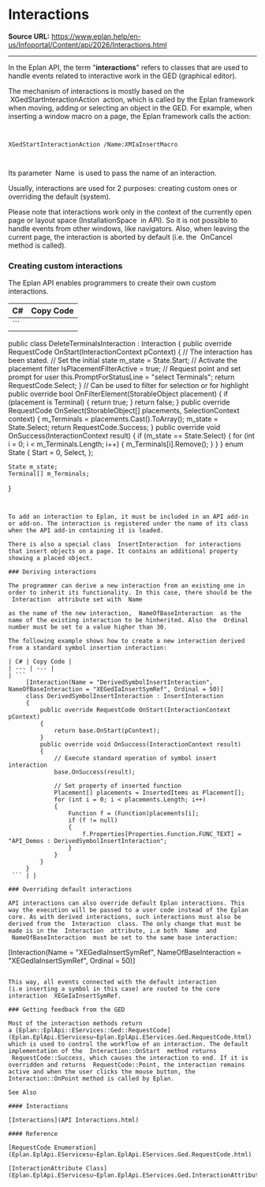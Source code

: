 # Interactions

**Source URL:** https://www.eplan.help/en-us/Infoportal/Content/api/2026/Interactions.html

---

In the Eplan API, the term "**interactions**" refers to classes that are used to handle events related to interactive work in the GED (graphical editor).

The mechanism of interactions is mostly based on the  XGedStartInteractionAction  action, which is called by the Eplan framework when moving, adding or selecting an object in the GED. For example, when inserting a window macro on a page, the Eplan framework calls the action:

```

XGedStartInteractionAction /Name:XMIaInsertMacro

```

Its parameter  Name  is used to pass the name of an interaction.

Usually, interactions are used for 2 purposes: creating custom ones or overriding the default (system).

Please note that interactions work only in the context of the currently open page or layout space (InstallationSpace  in API). So it is not possible to handle events from other windows, like navigators. Also, when leaving the current page, the interaction is aborted by default (i.e. the  OnCancel  method is called).

### Creating custom interactions

The Eplan API enables programmers to create their own custom interactions.

| C# | Copy Code |
| --- | --- |
| ```  public class DeleteTerminalsInteraction : Interaction {    public override RequestCode OnStart(InteractionContext pContext)    {       // The interaction has been stated.       // Set the initial state       m_state = State.Start;       // Activate the placement filter       IsPlacementFilterActive = true;       // Request point and set prompt for user       this.PromptForStatusLine = "select Terminals";       return  RequestCode.Select;   }   // Can be used to filter for selection or for highlight   public override bool OnFilterElement(StorableObject placement)   {      if (placement is Terminal)      {         return true;      }      return false;    }    public override RequestCode OnSelect(StorableObject[] placements, SelectionContext context)    {       m_Terminals = placements.Cast<Terminal>().ToArray();       m_state = State.Select;       return RequestCode.Success;    }    public override void OnSuccess(InteractionContext result)    {       if (m_state == State.Select)       {          for (int i = 0; i < m_Terminals.Length; i++)          {             m_Terminals[i].Remove();          }       }    }    enum State    {       Start = 0,       Select,    };     State m_state;    Terminal[] m_Terminals; } ``` | |

```

    
```

To add an interaction to Eplan, it must be included in an API add-in or add-on. The interaction is registered under the name of its class when the API add-in containing it is loaded.

There is also a special class  InsertInteraction  for interactions that insert objects on a page. It contains an additional property showing a placed object.

### Deriving interactions

The programmer can derive a new interaction from an existing one in order to inherit its functionality. In this case, there should be the  Interaction  attribute set with  Name

as the name of the new interaction,  NameOfBaseInteraction  as the name of the existing interaction to be hinherited. Also the  Ordinal  number must be set to a value higher than 30.

The following example shows how to create a new interaction derived from a standard symbol insertion interaction:

| C# | Copy Code |
| --- | --- |
| ```      [Interaction(Name = "DerivedSymbolInsertInteraction", NameOfBaseInteraction = "XEGedIaInsertSymRef", Ordinal = 50)]     class DerivedSymbolInsertInteraction : InsertInteraction     {         public override RequestCode OnStart(InteractionContext pContext)         {             return base.OnStart(pContext);         }         public override void OnSuccess(InteractionContext result)         {             // Execute standard operation of symbol insert interaction             base.OnSuccess(result);              // Set property of inserted function             Placement[] placements = InsertedItems as Placement[];             for (int i = 0; i < placements.Length; i++)             {                 Function f = (Function)placements[i];                 if (f != null)                 {                     f.Properties[Properties.Function.FUNC_TEXT] = "API_Demos : DerivedSymbolInsertInteraction";                 }             }         }     } ``` | |

### Overriding default interactions

API interactions can also override default Eplan interactions. This way the execution will be passed to a user code instead of the Eplan core. As with derived interactions, such interactions must also be derived from the  Interaction  class. The only change that must be made is in the  Interaction  attribute, i.e both  Name  and  NameOfBaseInteraction  must be set to the same base interaction:

```

[Interaction(Name = "XEGedIaInsertSymRef", NameOfBaseInteraction = "XEGedIaInsertSymRef", Ordinal = 50)]

```

This way, all events connected with the default interaction (i.e inserting a symbol in this case) are routed to the core interaction  XEGeIaInsertSymRef.

### Getting feedback from the GED

Most of the interaction methods return a [Eplan::EplApi::EServices::Ged::RequestCode](Eplan.EplApi.EServicesu~Eplan.EplApi.EServices.Ged.RequestCode.html) which is used to control the workflow of an interaction. The default implementation of the  Interaction::OnStart  method returns  RequestCode::Success, which causes the interaction to end. If it is overridden and returns  RequestCode::Point, the interaction remains active and when the user clicks the mouse button, the Interaction::OnPoint method is called by Eplan.

See Also

#### Interactions

[Interactions](API Interactions.html)

#### Reference

[RequestCode Enumeration](Eplan.EplApi.EServicesu~Eplan.EplApi.EServices.Ged.RequestCode.html)

[InteractionAttribute Class](Eplan.EplApi.EServicesu~Eplan.EplApi.EServices.Ged.InteractionAttribute.html)